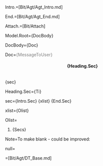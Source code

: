 Intro.=[Bit/Agt/Agt_Intro.md]

End.=[Bit/Agt/Agt_End.md]

Attach.=[Bit/Attach]
  
Model.Root={DocBody}

DocBody={Doc}

Doc=<font color="grey">{MessageToUser}</font><center><h4>{Heading.Sec}</h4></center><br>{sec} 

Heading.Sec={Ti}

sec={Intro.Sec} {xlist} {End.Sec}

xlist={Olist}

Olist=<ol><li>{Secs}</li></ol>

Note=To make blank - could be improved:

null=<b></b>

=[Bit/Agt/DT_Base.md]